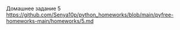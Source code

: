 Домашнее задание 5
https://github.com/Senya10p/python_homeworks/blob/main/pyfree-homeworks-main/homeworks/5.md
